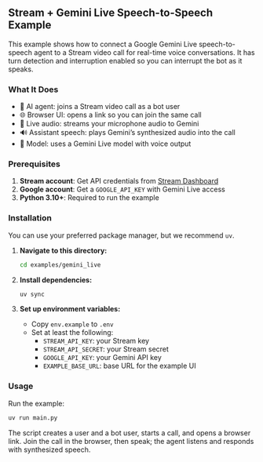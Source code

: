 ## Stream + Gemini Live Speech-to-Speech Example

This example shows how to connect a Google Gemini Live speech-to-speech agent to a Stream video call for real-time voice conversations. It has turn detection and interruption enabled so you can interrupt the bot as it speaks.

### What It Does

- 🤖 AI agent: joins a Stream video call as a bot user
- 🌐 Browser UI: opens a link so you can join the same call
- 🎤 Live audio: streams your microphone audio to Gemini
- 🔊 Assistant speech: plays Gemini’s synthesized audio into the call
- 🧠 Model: uses a Gemini Live model with voice output

### Prerequisites

1. **Stream account**: Get API credentials from [Stream Dashboard](https://dashboard.getstream.io)
2. **Google account**: Get a `GOOGLE_API_KEY` with Gemini Live access
3. **Python 3.10+**: Required to run the example

### Installation

You can use your preferred package manager, but we recommend `uv`.

1. **Navigate to this directory:**
   ```bash
   cd examples/gemini_live
   ```

2. **Install dependencies:**
   ```bash
   uv sync
   ```

3. **Set up environment variables:**
   - Copy `env.example` to `.env`
   - Set at least the following:
     - `STREAM_API_KEY`: your Stream key
     - `STREAM_API_SECRET`: your Stream secret
     - `GOOGLE_API_KEY`: your Gemini API key
     - `EXAMPLE_BASE_URL`: base URL for the example UI

### Usage

Run the example:
```bash
uv run main.py
```

The script creates a user and a bot user, starts a call, and opens a browser link. Join the call in the browser, then speak; the agent listens and responds with synthesized speech.
